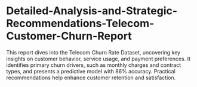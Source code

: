 # Detailed-Analysis-and-Strategic-Recommendations-Telecom-Customer-Churn-Report
This report dives into the Telecom Churn Rate Dataset, uncovering key insights on customer behavior, service usage, and payment preferences. It identifies primary churn drivers, such as monthly charges and contract types, and presents a predictive model with 86% accuracy. Practical recommendations help enhance customer retention and satisfaction.
